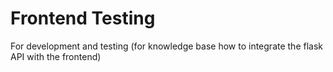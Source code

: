 # Frontend Testing

For development and testing (for knowledge base how to integrate the flask API with the frontend)
